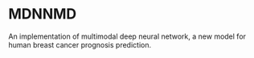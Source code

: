 # MDNNMD
An implementation of multimodal deep neural network, a new model for human breast cancer prognosis prediction.


